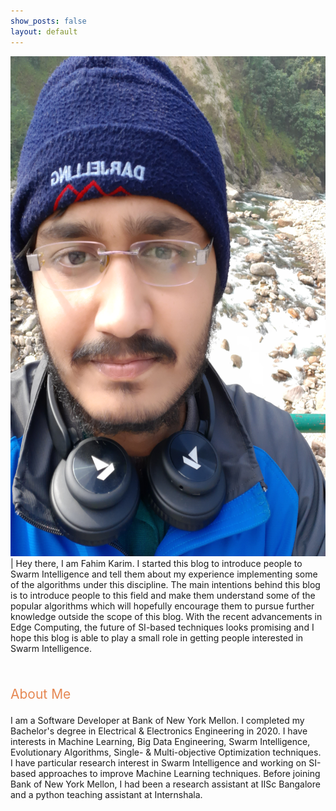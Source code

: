 ```yaml
---
show_posts: false
layout: default
---
```

<img src="/assets/images/profile.jpg" style="height:20vh; width:20vh" class="profile-pic" /> | Hey there, I am Fahim Karim. I started this blog to introduce people to Swarm Intelligence and tell them about my experience implementing some of the algorithms under this discipline. The main intentions behind this blog is to introduce people to this field and make them understand some of the popular algorithms which will hopefully encourage them to pursue further knowledge outside the scope of this blog. With the recent advancements in Edge Computing, the future of SI-based techniques looks promising and I hope this blog is able to play a small role in getting people interested in Swarm Intelligence.

<br>

<p style="font-size:1.5em;color:#e68853">About Me</p>

I am a Software Developer at Bank of New York Mellon. I completed my Bachelor's degree in Electrical & Electronics Engineering in 2020. I have interests in Machine Learning, Big Data Engineering, Swarm Intelligence, Evolutionary Algorithms, Single- & Multi-objective Optimization techniques. I have particular research interest in Swarm Intelligence and working on SI-based approaches to improve Machine Learning techniques. Before joining Bank of New York Mellon, I had been a research assistant at IISc Bangalore and a python teaching assistant at Internshala.